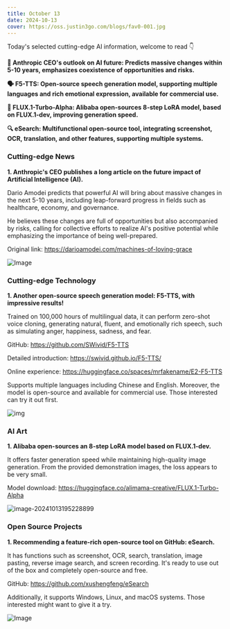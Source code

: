 ```yaml
---
title: October 13
date: 2024-10-13
cover: https://oss.justin3go.com/blogs/fav0-001.jpg
---
```


Today's selected cutting-edge AI information, welcome to read 👇

**🔮 Anthropic CEO's outlook on AI future: Predicts massive changes within 5-10 years, emphasizes coexistence of opportunities and risks.**

**🗣️ F5-TTS: Open-source speech generation model, supporting multiple languages and rich emotional expression, available for commercial use.**

**🎨 FLUX.1-Turbo-Alpha: Alibaba open-sources 8-step LoRA model, based on FLUX.1-dev, improving generation speed.**

**🔍 eSearch: Multifunctional open-source tool, integrating screenshot, OCR, translation, and other features, supporting multiple systems.**

### Cutting-edge News

**1. Anthropic's CEO publishes a long article on the future impact of Artificial Intelligence (AI).**

Dario Amodei predicts that powerful AI will bring about massive changes in the next 5-10 years, including leap-forward progress in fields such as healthcare, economy, and governance.

He believes these changes are full of opportunities but also accompanied by risks, calling for collective efforts to realize AI's positive potential while emphasizing the importance of being well-prepared.

Original link: https://darioamodei.com/machines-of-loving-grace

![Image](https://cdn.jsdelivr.net/gh/freelander/oss@master/ai-daily/2024-10-13/GZqOEbKasAAkJpL.jpeg)

### Cutting-edge Technology

**1. Another open-source speech generation model: F5-TTS, with impressive results!**

Trained on 100,000 hours of multilingual data, it can perform zero-shot voice cloning, generating natural, fluent, and emotionally rich speech, such as simulating anger, happiness, sadness, and fear.

GitHub: https://github.com/SWivid/F5-TTS

Detailed introduction: https://swivid.github.io/F5-TTS/

Online experience: https://huggingface.co/spaces/mrfakename/E2-F5-TTS

Supports multiple languages including Chinese and English. Moreover, the model is open-source and available for commercial use. Those interested can try it out first.

![img](https://cdn.jsdelivr.net/gh/freelander/oss@master/ai-daily/2024-10-13/f5tts_overview.png)

### AI Art

**1. Alibaba open-sources an 8-step LoRA model based on FLUX.1-dev.**

It offers faster generation speed while maintaining high-quality image generation. From the provided demonstration images, the loss appears to be very small.

Model download: https://huggingface.co/alimama-creative/FLUX.1-Turbo-Alpha

![image-20241013195228899](https://cdn.jsdelivr.net/gh/freelander/oss@master/ai-daily/2024-10-13/image-20241013195228899.png)

### Open Source Projects

**1. Recommending a feature-rich open-source tool on GitHub: eSearch.**

It has functions such as screenshot, OCR, search, translation, image pasting, reverse image search, and screen recording. It's ready to use out of the box and completely open-source and free.

GitHub: https://github.com/xushengfeng/eSearch

Additionally, it supports Windows, Linux, and macOS systems. Those interested might want to give it a try.

![Image](https://cdn.jsdelivr.net/gh/freelander/oss@master/ai-daily/2024-10-13/640.jpg)

